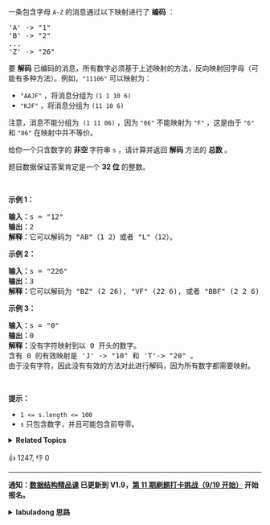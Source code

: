 <p>一条包含字母&nbsp;<code>A-Z</code> 的消息通过以下映射进行了 <strong>编码</strong> ：</p>

<pre>
'A' -&gt; "1"
'B' -&gt; "2"
...
'Z' -&gt; "26"</pre>

<p>要 <strong>解码</strong> 已编码的消息，所有数字必须基于上述映射的方法，反向映射回字母（可能有多种方法）。例如，<code>"11106"</code> 可以映射为：</p>

<ul> 
 <li><code>"AAJF"</code> ，将消息分组为 <code>(1 1 10 6)</code></li> 
 <li><code>"KJF"</code> ，将消息分组为 <code>(11 10 6)</code></li> 
</ul>

<p>注意，消息不能分组为&nbsp; <code>(1 11 06)</code> ，因为 <code>"06"</code> 不能映射为 <code>"F"</code> ，这是由于 <code>"6"</code> 和 <code>"06"</code> 在映射中并不等价。</p>

<p>给你一个只含数字的 <strong>非空 </strong>字符串 <code>s</code> ，请计算并返回 <strong>解码</strong> 方法的 <strong>总数</strong> 。</p>

<p>题目数据保证答案肯定是一个 <strong>32 位</strong> 的整数。</p>

<p>&nbsp;</p>

<p><strong>示例 1：</strong></p>

<pre>
<strong>输入：</strong>s = "12"
<strong>输出：</strong>2
<strong>解释：</strong>它可以解码为 "AB"（1 2）或者 "L"（12）。
</pre>

<p><strong>示例 2：</strong></p>

<pre>
<strong>输入：</strong>s = "226"
<strong>输出：</strong>3
<strong>解释：</strong>它可以解码为 "BZ" (2 26), "VF" (22 6), 或者 "BBF" (2 2 6) 。
</pre>

<p><strong>示例 3：</strong></p>

<pre>
<strong>输入：</strong>s = "0"
<strong>输出：</strong>0
<strong>解释：</strong>没有字符映射到以 0 开头的数字。
含有 0 的有效映射是 'J' -&gt; "10" 和 'T'-&gt; "20" 。
由于没有字符，因此没有有效的方法对此进行解码，因为所有数字都需要映射。
</pre>

<p>&nbsp;</p>

<p><strong>提示：</strong></p>

<ul> 
 <li><code>1 &lt;= s.length &lt;= 100</code></li> 
 <li><code>s</code> 只包含数字，并且可能包含前导零。</li> 
</ul>

<details><summary><strong>Related Topics</strong></summary>字符串 | 动态规划</details><br>

<div>👍 1247, 👎 0</div>

<div id="labuladong"><hr>

**通知：[数据结构精品课](https://aep.h5.xeknow.com/s/1XJHEO) 已更新到 V1.9，[第 11 期刷题打卡挑战（9/19 开始）](https://mp.weixin.qq.com/s/eUG2OOzY3k_ZTz-CFvtv5Q) 开始报名。**

<details><summary><strong>labuladong 思路</strong></summary>

## 基本思路

关于动态规划的解题步骤和思维方法见前文 [动态规划核心套路](https://labuladong.github.io/article/fname.html?fname=动态规划详解进阶) 和 [动态规划答疑篇](https://labuladong.github.io/article/fname.html?fname=最优子结构)，这里就不赘述了，直接给出最关键的状态转移方程。

状态转移关系：
1. `s[i]` 本身可能表示一个字母，这种情况下解码数量为 `numDecodings(s[0..i-1])`
2. `s[i]` 可能和 `s[i - 1]` 结合起来表示一个字母，这种情况下解码数量为 `numDecodings(s[0..i-2])`

状态转移方程：

```java
numDecodings(s) = numDecodings(s[0:-1]) + numDecodings(s[0:-2])
```

根据这个状态转移关系，可定义递归的 `dp` 函数或者迭代的 `dp` 数组求解，我使用自底向上迭代的求解方法。

**标签：[动态规划](https://mp.weixin.qq.com/mp/appmsgalbum?__biz=MzAxODQxMDM0Mw==&action=getalbum&album_id=1318881141113536512)**

## 解法代码

```java
class Solution {
    public int numDecodings(String s) {
        int n = s.length();
        if (n < 1) {
            return 0;
        }
        // 定义：dp[i] 表示 s[0..i-1] 的解码方式数量
        int[] dp = new int[n + 1];
        // base case: s 为空或者 s 只有一个字符的情况
        dp[0] = 1;
        dp[1] = s.charAt(0) == '0' ? 0 : 1;

        // 注意 dp 数组和 s 之间的索引偏移一位
        for (int i = 2; i <= n; i++) {
            char c = s.charAt(i-1), d = s.charAt(i-2);
            if ('1' <= c && c <= '9') {
                // 1. s[i] 本身可以作为一个字母
                dp[i] += dp[i - 1];
            }
            if (d == '1' || d == '2' && c <= '6') {
                // 2. s[i] 和 s[i - 1] 结合起来表示一个字母
                dp[i] += dp[i - 2];
            }
        }
        return dp[n];
    }
}
```

</details>
</div>






